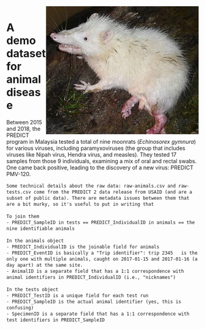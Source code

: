 <img align="right" src="Moonrats.png" width="400">

# A demo dataset for animal disease

Between 2015 and 2018, the PREDICT program in Malaysia tested a total of nine moonrats (_Echinosorex gymnura_) for various viruses, including paramyxoviruses (the group that includes viruses like Nipah virus, Hendra virus, and measles). They tested 17 samples from those 9 individuals, examining a mix of oral and rectal swabs. One came back positive, leading to the discovery of a new virus: PREDICT PMV-120.	

```
Some technical details about the raw data: raw-animals.csv and raw-tests.csv come from the PREDICT 2 data release from USAID (and are a subset of public data). There are metadata issues between them that are a bit murky, so it's useful to put in writing that 

To join them
- PREDICT_SampleID in tests == PREDICT_IndividualID in animals == the nine identifiable animals

In the animals object 
- PREDICT_IndividualID is the joinable field for animals
- PREDICT_EventID is basically a "Trip identifier": trip 2345	is the only one with multiple animals, caught on 2017-01-15	and 2017-01-16 (a day apart) at the same site.
- AnimalID is a separate field that has a 1:1 correspondence with animal identifiers in PREDICT_IndividualID (i.e., "nicknames") 

In the tests object
- PREDICT_TestID is a unique field for each test run
- PREDICT_SampleID is the actual animal identifier (yes, this is confusing)
- SpecimenID is a separate field that has a 1:1 correspondence with test identifiers in PREDICT_SampleID
```
